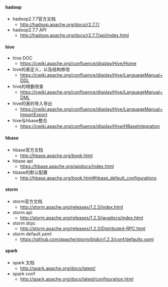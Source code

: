 #### hadoop
* hadoop2.7.7官方文档
    * http://hadoop.apache.org/docs/r2.7.7/
* hadoop2.7.7 API
    * http://hadoop.apache.org/docs/r2.7.7/api/index.html

#### hive
* hive DOC
    * https://cwiki.apache.org/confluence/display/Hive/Home
* hive的表定义，以及结构修改
    * https://cwiki.apache.org/confluence/display/Hive/LanguageManual+DDL
* hive的增删改查
    * https://cwiki.apache.org/confluence/display/Hive/LanguageManual+DML
* hive的表的导入导出
    * https://cwiki.apache.org/confluence/display/Hive/LanguageManual+ImportExport
* hive与hbase整合
    * https://cwiki.apache.org/confluence/display/Hive/HBaseIntegration

#### hbase
* hbase官方文档
    * http://hbase.apache.org/book.html
* hbase api
    * https://hbase.apache.org/apidocs/index.html
* hbase的默认配置
    * http://hbase.apache.org/book.html#hbase_default_configurations
#### storm
* storm官方文档
    * http://storm.apache.org/releases/1.2.3/index.html
* storm api
    * http://storm.apache.org/releases/1.2.3/javadocs/index.html
* storm drpc
    * http://storm.apache.org/releases/1.2.3/Distributed-RPC.html 
* storm default.yaml
    * https://github.com/apache/storm/blob/v1.2.3/conf/defaults.yaml
#### spark
* spark 文档
    * http://spark.apache.org/docs/latest/
* spark conf
    * http://spark.apache.org/docs/latest/configuration.html